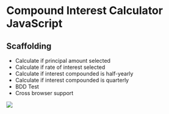 # Compound Interest Calculator JavaScript

## Scaffolding

* Calculate if principal amount selected
* Calculate if rate of interest selected
* Calculate if interest compounded is half-yearly 
* Calculate if interest compounded is quarterly 
* BDD Test
* Cross browser support


![](resources/calc_ci.gif)
